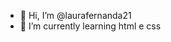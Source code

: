 - 👋 Hi, I’m @laurafernanda21
- 🌱 I’m currently learning  html e css
<!---
laurafernanda21/laurafernanda21 is a ✨ special ✨ repository because its `README.md` (this file) appears on your GitHub profile.
You can click the Preview link to take a look at your changes.
--->
